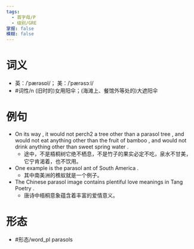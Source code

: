 ```yaml
---
tags:
  - 首字母/P
  - 级别/GRE
掌握: false
模糊: false
---
```

# 词义
- 英：/ˈpærəsɒl/； 美：/ˈpærəsɔːl/
- #词性/n  (旧时的)女用阳伞；(海滩上、餐馆外等处的)大遮阳伞
# 例句
- On its way , it would not perch2 a tree other than a parasol tree , and would not eat anything other than the fruit of bamboo , and would not drink anything other than sweet spring water .
	- 途中，不是梧桐树它绝不栖息，不是竹子的果实必定不吃，泉水不甘美，它宁肯渴着，也不饮用。
- One example is the parasol ant of South America .
	- 其中南美洲的樵蚁就是一个例子。
- The Chinese parasol image contains plentiful love meanings in Tang Poetry .
	- 唐诗中梧桐意象蕴含着丰富的爱情意义。
# 形态
- #形态/word_pl parasols
